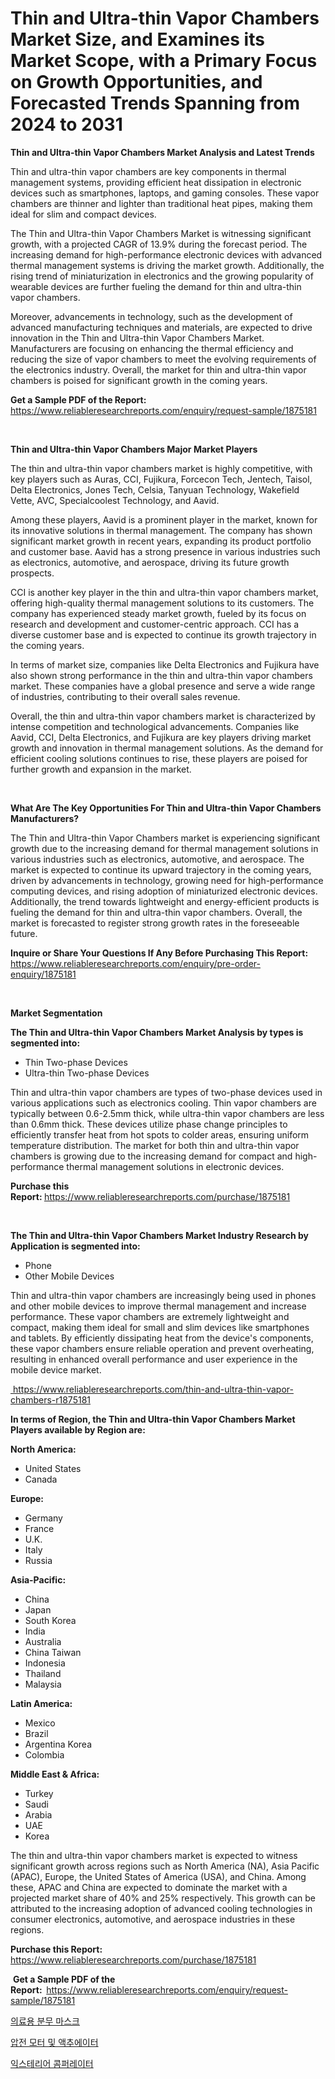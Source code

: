 <p><h1>Thin and Ultra-thin Vapor Chambers Market Size, and Examines its Market Scope, with a Primary Focus on Growth Opportunities, and Forecasted Trends Spanning from 2024 to 2031</h1></p><p><strong>Thin and Ultra-thin Vapor Chambers Market Analysis and Latest Trends</strong></p>
<p><p>Thin and ultra-thin vapor chambers are key components in thermal management systems, providing efficient heat dissipation in electronic devices such as smartphones, laptops, and gaming consoles. These vapor chambers are thinner and lighter than traditional heat pipes, making them ideal for slim and compact devices.</p><p>The Thin and Ultra-thin Vapor Chambers Market is witnessing significant growth, with a projected CAGR of 13.9% during the forecast period. The increasing demand for high-performance electronic devices with advanced thermal management systems is driving the market growth. Additionally, the rising trend of miniaturization in electronics and the growing popularity of wearable devices are further fueling the demand for thin and ultra-thin vapor chambers.</p><p>Moreover, advancements in technology, such as the development of advanced manufacturing techniques and materials, are expected to drive innovation in the Thin and Ultra-thin Vapor Chambers Market. Manufacturers are focusing on enhancing the thermal efficiency and reducing the size of vapor chambers to meet the evolving requirements of the electronics industry. Overall, the market for thin and ultra-thin vapor chambers is poised for significant growth in the coming years.</p></p>
<p><strong>Get a Sample PDF of the Report:&nbsp;</strong> <a href="https://www.reliableresearchreports.com/enquiry/request-sample/1875181">https://www.reliableresearchreports.com/enquiry/request-sample/1875181</a></p>
<p>&nbsp;</p>
<p><strong>Thin and Ultra-thin Vapor Chambers Major Market Players</strong></p>
<p><p>The thin and ultra-thin vapor chambers market is highly competitive, with key players such as Auras, CCI, Fujikura, Forcecon Tech, Jentech, Taisol, Delta Electronics, Jones Tech, Celsia, Tanyuan Technology, Wakefield Vette, AVC, Specialcoolest Technology, and Aavid.</p><p>Among these players, Aavid is a prominent player in the market, known for its innovative solutions in thermal management. The company has shown significant market growth in recent years, expanding its product portfolio and customer base. Aavid has a strong presence in various industries such as electronics, automotive, and aerospace, driving its future growth prospects.</p><p>CCI is another key player in the thin and ultra-thin vapor chambers market, offering high-quality thermal management solutions to its customers. The company has experienced steady market growth, fueled by its focus on research and development and customer-centric approach. CCI has a diverse customer base and is expected to continue its growth trajectory in the coming years.</p><p>In terms of market size, companies like Delta Electronics and Fujikura have also shown strong performance in the thin and ultra-thin vapor chambers market. These companies have a global presence and serve a wide range of industries, contributing to their overall sales revenue.</p><p>Overall, the thin and ultra-thin vapor chambers market is characterized by intense competition and technological advancements. Companies like Aavid, CCI, Delta Electronics, and Fujikura are key players driving market growth and innovation in thermal management solutions. As the demand for efficient cooling solutions continues to rise, these players are poised for further growth and expansion in the market.</p></p>
<p>&nbsp;</p>
<p><strong>What Are The Key Opportunities For Thin and Ultra-thin Vapor Chambers Manufacturers?</strong></p>
<p><p>The Thin and Ultra-thin Vapor Chambers market is experiencing significant growth due to the increasing demand for thermal management solutions in various industries such as electronics, automotive, and aerospace. The market is expected to continue its upward trajectory in the coming years, driven by advancements in technology, growing need for high-performance computing devices, and rising adoption of miniaturized electronic devices. Additionally, the trend towards lightweight and energy-efficient products is fueling the demand for thin and ultra-thin vapor chambers. Overall, the market is forecasted to register strong growth rates in the foreseeable future.</p></p>
<p><strong>Inquire or Share Your Questions If Any Before Purchasing This Report:</strong> <a href="https://www.reliableresearchreports.com/enquiry/pre-order-enquiry/1875181">https://www.reliableresearchreports.com/enquiry/pre-order-enquiry/1875181</a></p>
<p>&nbsp;</p>
<p><strong>Market Segmentation</strong></p>
<p><strong>The Thin and Ultra-thin Vapor Chambers Market Analysis by types is segmented into:</strong></p>
<p><ul><li>Thin Two-phase Devices</li><li>Ultra-thin Two-phase Devices</li></ul></p>
<p><p>Thin and ultra-thin vapor chambers are types of two-phase devices used in various applications such as electronics cooling. Thin vapor chambers are typically between 0.6-2.5mm thick, while ultra-thin vapor chambers are less than 0.6mm thick. These devices utilize phase change principles to efficiently transfer heat from hot spots to colder areas, ensuring uniform temperature distribution. The market for both thin and ultra-thin vapor chambers is growing due to the increasing demand for compact and high-performance thermal management solutions in electronic devices.</p></p>
<p><strong>Purchase this Report:&nbsp;</strong><a href="https://www.reliableresearchreports.com/purchase/1875181">https://www.reliableresearchreports.com/purchase/1875181</a></p>
<p>&nbsp;</p>
<p><strong>The Thin and Ultra-thin Vapor Chambers Market Industry Research by Application is segmented into:</strong></p>
<p><ul><li>Phone</li><li>Other Mobile Devices</li></ul></p>
<p><p>Thin and ultra-thin vapor chambers are increasingly being used in phones and other mobile devices to improve thermal management and increase performance. These vapor chambers are extremely lightweight and compact, making them ideal for small and slim devices like smartphones and tablets. By efficiently dissipating heat from the device's components, these vapor chambers ensure reliable operation and prevent overheating, resulting in enhanced overall performance and user experience in the mobile device market.</p></p>
<p><a href="https://www.reliableresearchreports.com/thin-and-ultra-thin-vapor-chambers-r1875181">&nbsp;https://www.reliableresearchreports.com/thin-and-ultra-thin-vapor-chambers-r1875181</a></p>
<p><strong>In terms of Region, the Thin and Ultra-thin Vapor Chambers Market Players available by Region are:</strong></p>
<p>
    <p> <strong> North America: </strong>
        <ul>
            <li>United States</li>
            <li>Canada</li>
        </ul>
        </p> 
    <p> <strong> Europe: </strong>
        <ul>
            <li>Germany</li>
            <li>France</li>
            <li>U.K.</li>
            <li>Italy</li>
            <li>Russia</li>
        </ul>
        </p> 
    <p> <strong> Asia-Pacific: </strong>
        <ul>
            <li>China</li>
            <li>Japan</li>
            <li>South Korea</li>
            <li>India</li>
            <li>Australia</li>
            <li>China Taiwan</li>
            <li>Indonesia</li>
            <li>Thailand</li>
            <li>Malaysia</li>
        </ul>
        </p> 
    <p> <strong> Latin America: </strong>
        <ul>
            <li>Mexico</li>
            <li>Brazil</li>
            <li>Argentina Korea</li>
            <li>Colombia</li>
        </ul>
        </p> 
    <p> <strong> Middle East & Africa: </strong>
        <ul>
            <li>Turkey</li>
            <li>Saudi</li>
            <li>Arabia</li>
            <li>UAE</li>
            <li>Korea</li>
        </ul>
    </p>
    </p>
<p><p>The thin and ultra-thin vapor chambers market is expected to witness significant growth across regions such as North America (NA), Asia Pacific (APAC), Europe, the United States of America (USA), and China. Among these, APAC and China are expected to dominate the market with a projected market share of 40% and 25% respectively. This growth can be attributed to the increasing adoption of advanced cooling technologies in consumer electronics, automotive, and aerospace industries in these regions.</p></p>
<p><strong>Purchase this Report: </strong><a href="https://www.reliableresearchreports.com/purchase/1875181">https://www.reliableresearchreports.com/purchase/1875181</a></p>
<p>&nbsp;<strong>Get a Sample PDF of the Report:&nbsp;&nbsp;</strong><a href="https://www.reliableresearchreports.com/enquiry/request-sample/1875181">https://www.reliableresearchreports.com/enquiry/request-sample/1875181</a></p>
<p><strong></strong></p>
<p><p><a href="https://github.com/ROBERTS65DAVID/Market-Research-Report-List-1/blob/main/7149350158232.md">의료용 분무 마스크</a></p><p><a href="https://medium.com/@danielwardb68/%ED%8C%8C%EC%9D%B4%EC%A1%B0%EC%A0%84-%EA%B8%B0%EA%B3%84-%EB%B0%8F-%EA%B5%AC%EB%8F%99%EA%B8%B0-%EC%8B%9C%EC%9E%A5-%EA%B7%9C%EB%AA%A8-%EC%8B%9C%EC%9E%A5-%EC%84%B8%EB%B6%84%ED%99%94-%EC%8B%9C%EC%9E%A5-%EB%8F%99%ED%96%A5-%EB%B0%8F-%EC%84%B1%EC%9E%A5-%EB%B6%84%EC%84%9D-%EC%98%88%EC%B8%A1-2031%EB%85%84%EA%B9%8C%EC%A7%80-62e7fbaa2ff9">압전 모터 및 액추에이터</a></p><p><a href="https://medium.com/@leneciacharles182024/%EA%B8%80%EB%A1%9C%EB%B2%8C-%EC%99%B8%EB%B6%80-%EB%B9%84%EA%B5%90%EC%9E%90-%EC%8B%9C%EC%9E%A5-%EA%B7%9C%EB%AA%A8%EB%8A%94-%EC%97%B0%ED%8F%89%EA%B7%A0-%EC%84%B1%EC%9E%A5%EB%A5%A0%EC%9D%B4-%EC%97%90-%EC%9D%B4%EB%A5%BC-%EA%B2%83%EC%9C%BC%EB%A1%9C-%EC%98%88%EC%83%81%EB%90%98%EB%A9%B0-%EB%B3%B8-%EB%B3%B4%EA%B3%A0%EC%84%9C%EB%8A%94-%EC%8B%9C%EC%9E%A5-%EC%84%B1%EC%9E%A5-%ED%8A%B8%EB%A0%8C%EB%93%9C-%EA%B8%B0%ED%9A%8C-%EB%B0%8F-2024%EB%85%84%EB%B6%80%ED%84%B0-2031%EB%85%84%EA%B9%8C%EC%A7%80%EC%9D%98-%EC%A0%84%EB%A7%9D%EC%9D%84-%EB%8B%A4%EB%A3%B9%EB%8B%88%EB%8B%A4-d616623d1187">익스테리어 콤퍼레이터</a></p></p>